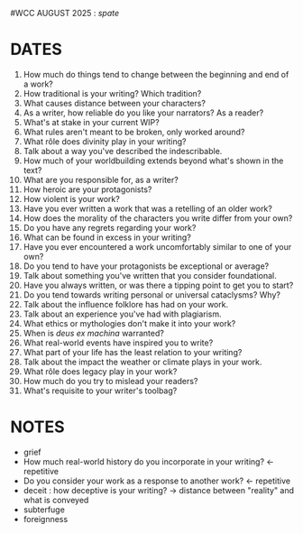 #WCC AUGUST 2025 : *spate*
<!-- Atra-ḫasīs -->

# DATES
1. How much do things tend to change between the beginning and end of a work?
2. How traditional is your writing? Which tradition?
3. What causes distance between your characters?
4. As a writer, how reliable do you like your narrators? As a reader?
5. What's at stake in your current WIP?
6. What rules aren't meant to be broken, only worked around?
7. What rôle does divinity play in your writing?
8. Talk about a way you've described the indescribable.
9. How much of your worldbuilding extends beyond what's shown in the text?
10. What are you responsible for, as a writer?
11. How heroic are your protagonists?
12. How violent is your work?
13. Have you ever written a work that was a retelling of an older work?
14. How does the morality of the characters you write differ from your own?
15. Do you have any regrets regarding your work?
16. What can be found in excess in your writing?
17. Have you ever encountered a work uncomfortably similar to one of your own?
18. Do you tend to have your protagonists be exceptional or average?
19. Talk about something you've written that you consider foundational.
20. Have you always written, or was there a tipping point to get you to start?
21. Do you tend towards writing personal or universal cataclysms? Why?
22. Talk about the influence folklore has had on your work.
23. Talk about an experience you've had with plagiarism.
24. What ethics or mythologies don't make it into your work?
25. When is *deus ex machina* warranted?
26. What real-world events have inspired you to write?
27. What part of your life has the least relation to your writing?
28. Talk about the impact the weather or climate plays in your work.
29. What rôle does legacy play in your work?
30. How much do you try to mislead your readers?
31. What's requisite to your writer's toolbag?

# NOTES
- grief
- How much real-world history do you incorporate in your writing? ← repetitive
- Do you consider your work as a response to another work? ← repetitive
- deceit : how deceptive is your writing? → distance between "reality" and what is conveyed
- subterfuge
- foreignness

